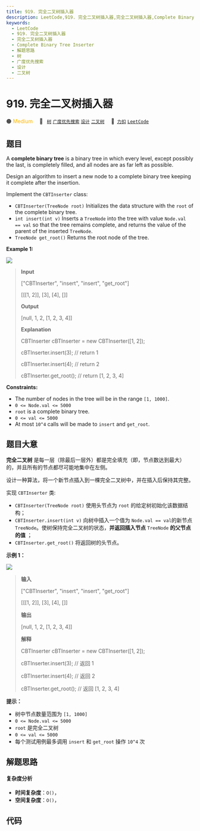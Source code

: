 ```yaml
---
title: 919. 完全二叉树插入器
description: LeetCode,919. 完全二叉树插入器,完全二叉树插入器,Complete Binary Tree Inserter,解题思路,树,广度优先搜索,设计,二叉树
keywords:
  - LeetCode
  - 919. 完全二叉树插入器
  - 完全二叉树插入器
  - Complete Binary Tree Inserter
  - 解题思路
  - 树
  - 广度优先搜索
  - 设计
  - 二叉树
---
```


# 919. 完全二叉树插入器

🟠 <font color=#ffb800>Medium</font>&emsp; 🔖&ensp; [`树`](/tag/tree.md) [`广度优先搜索`](/tag/breadth-first-search.md) [`设计`](/tag/design.md) [`二叉树`](/tag/binary-tree.md)&emsp; 🔗&ensp;[`力扣`](https://leetcode.cn/problems/complete-binary-tree-inserter) [`LeetCode`](https://leetcode.com/problems/complete-binary-tree-inserter)

## 题目

A **complete binary tree** is a binary tree in which every level, except
possibly the last, is completely filled, and all nodes are as far left as
possible.

Design an algorithm to insert a new node to a complete binary tree keeping it
complete after the insertion.

Implement the `CBTInserter` class:

  * `CBTInserter(TreeNode root)` Initializes the data structure with the `root` of the complete binary tree.
  * `int insert(int v)` Inserts a `TreeNode` into the tree with value `Node.val == val` so that the tree remains complete, and returns the value of the parent of the inserted `TreeNode`.
  * `TreeNode get_root()` Returns the root node of the tree.



**Example 1:**

![](https://assets.leetcode.com/uploads/2021/08/03/lc-treeinsert.jpg)

> 
> 
> 
> 
> 
> **Input**
> 
> ["CBTInserter", "insert", "insert", "get_root"]
> 
> [[[1, 2]], [3], [4], []]
> 
> **Output**
> 
> [null, 1, 2, [1, 2, 3, 4]]
> 
> 
> 
> **Explanation**
> 
> CBTInserter cBTInserter = new CBTInserter([1, 2]);
> 
> cBTInserter.insert(3);  // return 1
> 
> cBTInserter.insert(4);  // return 2
> 
> cBTInserter.get_root(); // return [1, 2, 3, 4]

**Constraints:**

  * The number of nodes in the tree will be in the range `[1, 1000]`.
  * `0 <= Node.val <= 5000`
  * `root` is a complete binary tree.
  * `0 <= val <= 5000`
  * At most `10^4` calls will be made to `insert` and `get_root`.


## 题目大意

**完全二叉树** 是每一层（除最后一层外）都是完全填充（即，节点数达到最大）的，并且所有的节点都尽可能地集中在左侧。

设计一种算法，将一个新节点插入到一棵完全二叉树中，并在插入后保持其完整。

实现 `CBTInserter` 类:

  * `CBTInserter(TreeNode root)` 使用头节点为 `root` 的给定树初始化该数据结构；
  * `CBTInserter.insert(int v)`  向树中插入一个值为 `Node.val == val`的新节点 `TreeNode`。使树保持完全二叉树的状态，**并返回插入节点**  `TreeNode` **的父节点的值** ；
  * `CBTInserter.get_root()` 将返回树的头节点。



**示例 1：**

![](https://assets.leetcode.com/uploads/2021/08/03/lc-treeinsert.jpg)

> 
> 
> 
> 
> 
> **输入**
> 
> ["CBTInserter", "insert", "insert", "get_root"]
> 
> [[[1, 2]], [3], [4], []]
> 
> **输出**
> 
> [null, 1, 2, [1, 2, 3, 4]]
> 
> 
> 
> **解释**
> 
> CBTInserter cBTInserter = new CBTInserter([1, 2]);
> 
> cBTInserter.insert(3);  // 返回 1
> 
> cBTInserter.insert(4);  // 返回 2
> 
> cBTInserter.get_root(); // 返回 [1, 2, 3, 4]



**提示：**

  * 树中节点数量范围为 `[1, 1000]` 
  * `0 <= Node.val <= 5000`
  * `root` 是完全二叉树
  * `0 <= val <= 5000` 
  * 每个测试用例最多调用 `insert` 和 `get_root` 操作 `10^4` 次


## 解题思路

#### 复杂度分析

- **时间复杂度**：`O()`，
- **空间复杂度**：`O()`，

## 代码

```javascript

```